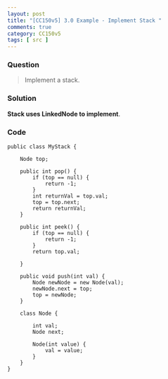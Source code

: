 ```yaml
---
layout: post
title: "[CC150v5] 3.0 Example - Implement Stack "
comments: true
category: CC150v5
tags: [ src ]
---
```


### Question

> Implement a stack. 

### Solution

__Stack uses LinkedNode to implement__. 

### Code

    public class MyStack {

        Node top;

        public int pop() {
            if (top == null) {
                return -1;
            }
            int returnVal = top.val;
            top = top.next;
            return returnVal;
        }

        public int peek() {
            if (top == null) {
                return -1;
            }
            return top.val;

        }

        public void push(int val) {
            Node newNode = new Node(val);
            newNode.next = top;
            top = newNode;
        }

        class Node {

            int val;
            Node next;

            Node(int value) {
                val = value;
            }
        }
    }
